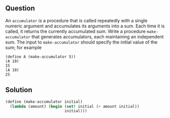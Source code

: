 Question
---

An `accumulator` is a procedure that is called repeatedly with a single numeric argument and accumulates its arguments into a sum. Each time it is called, it returns the currently accumulated sum. Write a procedure `make-accumulator` that generates accumulators, each maintaining an independent sum. The input to `make-accumulator` should specify the initial value of the sum; for example
```
(define A (make-accumulator 5))
(A 10)
15
(A 10)
25
```

Solution
---
```scheme
(define (make-accumulator initial)
  (lambda (amount) (begin (set! initial (+ amount initial))
                          initial)))
```
